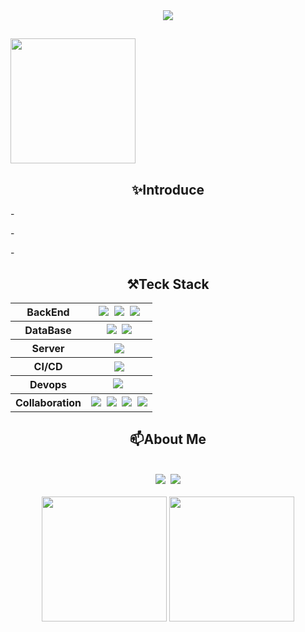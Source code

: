 <!-- Title 타이틀-->
<div align="center">
  <img src="https://capsule-render.vercel.app/api?type=soft&color=023047&height=300&section=header&text=Welcome%20Kijun0708%20Github%20&fontSize=60&animation=fadeIn&fontColor=ffb703&desc=BackEndDeveloper&descAlign=70" />
</div>

##
<img height="200px" src="https://github-readme-stats.vercel.app/api/top-langs/?username=Kijun0708&layout=donut" />



<!-- Introduce 소개-->

<h2 align="center">✨Introduce</h2>
<div align="left">
  <p>- </p>
  <p>- </p>
  <p>- </p>
</div>

##

<!-- Teck Stack 기술스택 -->
<div align="center">
  <h2> ⚒️Teck Stack</h2>
  <table>
    <tr>
      <th>BackEnd</th>
      <th>
        <img src="https://img.shields.io/badge/java-%23ED8B00.svg?style=for-the-badge&logo=openjdk&logoColor=white"/>&nbsp <!-- java -->
        <img src="https://img.shields.io/badge/spring-6DB33F?style=for-the-badge&logo=spring&logoColor=white"/>&nbsp <!-- spring -->
        <img src="https://img.shields.io/badge/springboot-6DB33F?style=for-the-badge&logo=springboot&logoColor=white"/> <!-- springBoot -->
      </th>
    </tr>
    <tr>
      <th>DataBase</th>
      <th>
        <img src="https://img.shields.io/badge/Oracle-F80000?style=for-the-badge&logo=oracle&logoColor=white" />&nbsp <!-- Oracle -->
        <img src="https://img.shields.io/badge/mariaDB-003545?style=for-the-badge&logo=mariaDB&logoColor=white"/> <!-- MariaDB -->
      </th>
    </tr>
    <tr>
      <th>Server</th>
      <th>
        <img src="https://img.shields.io/badge/apache%20tomcat-%23F8DC75.svg?style=for-the-badge&logo=apache-tomcat&logoColor=black" /> <!-- tomcat -->
      </th>
    </tr>
    <tr>
      <th>CI/CD</th>
      <th>
        <img src="https://img.shields.io/badge/junit5-25A162?style=for-the-badge&logo=junit5&logoColor=white"/> <!-- Junit5 -->
      </th>
    </tr>
    <tr>
      <th>Devops</th>
      <th>
        <img src="https://img.shields.io/badge/aws%20ec2-FF9900?style=for-the-badge&logo=amazonec2&logoColor=white"/>&nbsp <!-- AWS EC2-->
      </th>
    </tr>
    <tr>
      <th>Collaboration</th>
      <th>
        <img src="https://img.shields.io/badge/git-F05032?style=for-the-badge&logo=git&logoColor=white"/>&nbsp <!-- git -->
        <img src="https://img.shields.io/badge/github-181717?style=for-the-badge&logo=github&logoColor=white"/>&nbsp <!-- github -->
        <img src="https://img.shields.io/badge/notion-000000?style=for-the-badge&logo=notion&logoColor=white"/>&nbsp <!-- notion -->
        <img src="https://img.shields.io/badge/discord-5865F2?style=for-the-badge&logo=discord&logoColor=white"/> <!-- discord -->
      </th>
    </tr>
  </table>

##
<div align="center">
  <h2> 📫About Me</h2>
  <br>
  <div>
    <a href="mailto:rlwns98@gmail.com"><img src="https://img.shields.io/badge/Gmail-D14836?style=for-the-badge&logo=gmail&logoColor=white"/></a>&nbsp <!-- gmail -->
    <a href="https://discordapp.com/users/hyun_e98"><img src="https://img.shields.io/badge/Discord-%235865F2.svg?style=for-the-badge&logo=discord&logoColor=white"/></a> <!-- discord -->
  </div>
  <br>
  <img height="200px" src="https://github-readme-stats.vercel.app/api?username=Kijun0708&show_icons=true&theme=default" />
  <img height="200px" src="https://github-readme-stats.vercel.app/api/top-langs/?username=Kijun0708&layout=donut" />
</div>

##

